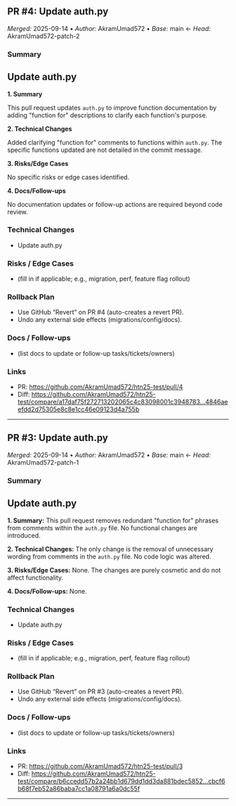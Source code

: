 ## PR #4: Update auth.py
*Merged:* 2025-09-14 • *Author:* AkramUmad572 • *Base:* main ← *Head:* AkramUmad572-patch-2
### Summary
## Update auth.py

**1. Summary**

This pull request updates `auth.py` to improve function documentation by adding "function for" descriptions to clarify each function's purpose.

**2. Technical Changes**

Added clarifying "function for" comments to functions within `auth.py`.  The specific functions updated are not detailed in the commit message.

**3. Risks/Edge Cases**

No specific risks or edge cases identified.

**4. Docs/Follow-ups**

No documentation updates or follow-up actions are required beyond code review.
### Technical Changes
- Update auth.py
### Risks / Edge Cases
- (fill in if applicable; e.g., migration, perf, feature flag rollout)
### Rollback Plan
- Use GitHub “Revert” on PR #4 (auto-creates a revert PR).
- Undo any external side effects (migrations/config/docs).
### Docs / Follow-ups
- (list docs to update or follow-up tasks/tickets/owners)
### Links
- PR: https://github.com/AkramUmad572/htn25-test/pull/4
- Diff: https://github.com/AkramUmad572/htn25-test/compare/a17daf75f272713202065c4c83098001c3948783...4846aeefdd2d75305e8c8e1cc46e09123d4a755b
---
## PR #3: Update auth.py
*Merged:* 2025-09-14 • *Author:* AkramUmad572 • *Base:* main ← *Head:* AkramUmad572-patch-1
### Summary
## Update auth.py

**1. Summary:** This pull request removes redundant "function for" phrases from comments within the `auth.py` file.  No functional changes are introduced.

**2. Technical Changes:**  The only change is the removal of unnecessary wording from comments in the `auth.py` file.  No code logic was altered.

**3. Risks/Edge Cases:** None.  The changes are purely cosmetic and do not affect functionality.

**4. Docs/Follow-ups:** None.
### Technical Changes
- Update auth.py
### Risks / Edge Cases
- (fill in if applicable; e.g., migration, perf, feature flag rollout)
### Rollback Plan
- Use GitHub “Revert” on PR #3 (auto-creates a revert PR).
- Undo any external side effects (migrations/config/docs).
### Docs / Follow-ups
- (list docs to update or follow-up tasks/tickets/owners)
### Links
- PR: https://github.com/AkramUmad572/htn25-test/pull/3
- Diff: https://github.com/AkramUmad572/htn25-test/compare/b6ccedd57b2a24bb1d679dd1dd3da881bdec5852...cbcf6b68f7eb52a86baba7cc1a08791a6a0dc55f
---

